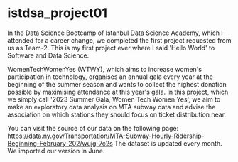 # istdsa_project01

In the Data Science Bootcamp of Istanbul Data Science Academy, which I attended for a career change, we completed the first project requested from us as Team-2. This is my first project ever where I said 'Hello World' to Software and Data Science.

WomenTechWomenYes (WTWY), which aims to increase women's participation in technology, organises an annual gala every year at the beginning of the summer season and wants to collect the highest donation possible by maximising attendance at this year's gala. In this project, which we simply call '2023 Summer Gala, Women Tech Women Yes', we aim to make an exploratory data analysis on MTA subway data and advise the association on which stations they should focus on ticket distribution near.

You can visit the source of our data on the following page: https://data.ny.gov/Transportation/MTA-Subway-Hourly-Ridership-Beginning-February-202/wujg-7c2s The dataset is updated every month. We imported our version in June.
